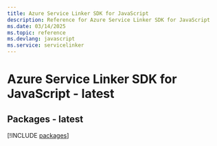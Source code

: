 ```yaml
---
title: Azure Service Linker SDK for JavaScript
description: Reference for Azure Service Linker SDK for JavaScript
ms.date: 03/14/2025
ms.topic: reference
ms.devlang: javascript
ms.service: servicelinker
---
```

# Azure Service Linker SDK for JavaScript - latest
## Packages - latest
[!INCLUDE [packages](service-linker-index.md)]